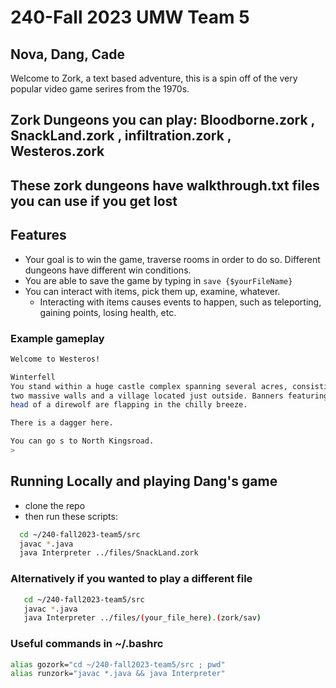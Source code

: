# 240-Fall 2023 UMW Team 5
## Nova, Dang, Cade
Welcome to Zork, a text based adventure, this is a spin off of the very popular video game serires from the 1970s. 

## Zork Dungeons you can play: Bloodborne.zork , SnackLand.zork , infiltration.zork , Westeros.zork  
## These zork dungeons have walkthrough.txt files you can use if you get lost

## Features
- Your goal is to win the game, traverse rooms in order to do so. Different dungeons have different win conditions.
- You are able to save the game by typing in `save {$yourFileName}`
- You can interact with items, pick them up, examine, whatever. 
  - Interacting with items causes events to happen, such as teleporting, gaining points, losing health, etc.

### Example gameplay
```bash
Welcome to Westeros!

Winterfell
You stand within a huge castle complex spanning several acres, consisting of
two massive walls and a village located just outside. Banners featuring the
head of a direwolf are flapping in the chilly breeze.

There is a dagger here.

You can go s to North Kingsroad.
> 
```
## Running Locally and playing Dang's game
  - clone the repo
  - then run these scripts:
 ```bash
   cd ~/240-fall2023-team5/src
   javac *.java
   java Interpreter ../files/SnackLand.zork 
   ```

### Alternatively if you wanted to play a different file
```bash
   cd ~/240-fall2023-team5/src
   javac *.java
   java Interpreter ../files/(your_file_here).(zork/sav)
   ```

### Useful commands in ~/.bashrc
```bash
alias gozork="cd ~/240-fall2023-team5/src ; pwd"
alias runzork="javac *.java && java Interpreter"
```
